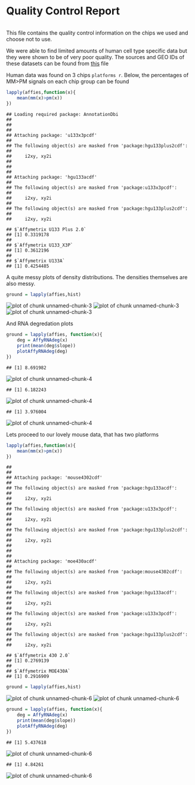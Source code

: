 Quality Control Report
========================================================
```

```




This file contains the quality control information on the chips we used and choose not to use. 

We were able to find limited amounts of human cell type specific data but they were shown to be of very poor quality. The sources and GEO IDs of these datasets can be found from [this](/Data/humanCellTypeDesign.tsv) file


Human data was found on 3 chips `platforms r`. Below, the percentages of MM>PM signals on each chip group can be found

```r
lapply(affies,function(x){
    mean(mm(x)>pm(x))
})
```

```
## Loading required package: AnnotationDbi
## 
## 
## 
## Attaching package: 'u133x3pcdf'
## 
## The following object(s) are masked from 'package:hgu133plus2cdf':
## 
##     i2xy, xy2i
## 
## 
## 
## Attaching package: 'hgu133acdf'
## 
## The following object(s) are masked from 'package:u133x3pcdf':
## 
##     i2xy, xy2i
## 
## The following object(s) are masked from 'package:hgu133plus2cdf':
## 
##     i2xy, xy2i
```

```
## $`Affymetrix U133 Plus 2.0`
## [1] 0.3319178
## 
## $`Affymetrix U133_X3P`
## [1] 0.3612196
## 
## $`Affymetrix U133A`
## [1] 0.4254485
```

A quite messy plots of density distributions. The densities themselves are also messy.

```r
ground = lapply(affies,hist)
```

![plot of chunk unnamed-chunk-3](figure/unnamed-chunk-3-1.png) ![plot of chunk unnamed-chunk-3](figure/unnamed-chunk-3-2.png) ![plot of chunk unnamed-chunk-3](figure/unnamed-chunk-3-3.png) 

And RNA degredation plots

```r
ground = lapply(affies, function(x){
    deg = AffyRNAdeg(x)
    print(mean(deg$slope))
    plotAffyRNAdeg(deg)
})
```

```
## [1] 8.691982
```

![plot of chunk unnamed-chunk-4](figure/unnamed-chunk-4-1.png) 

```
## [1] 6.182243
```

![plot of chunk unnamed-chunk-4](figure/unnamed-chunk-4-2.png) 

```
## [1] 3.976004
```

![plot of chunk unnamed-chunk-4](figure/unnamed-chunk-4-3.png) 




Lets proceed to our lovely mouse data, that has two platforms




```r
lapply(affies,function(x){
    mean(mm(x)>pm(x))
})
```

```
## 
## 
## Attaching package: 'mouse4302cdf'
## 
## The following object(s) are masked from 'package:hgu133acdf':
## 
##     i2xy, xy2i
## 
## The following object(s) are masked from 'package:u133x3pcdf':
## 
##     i2xy, xy2i
## 
## The following object(s) are masked from 'package:hgu133plus2cdf':
## 
##     i2xy, xy2i
## 
## 
## 
## Attaching package: 'moe430acdf'
## 
## The following object(s) are masked from 'package:mouse4302cdf':
## 
##     i2xy, xy2i
## 
## The following object(s) are masked from 'package:hgu133acdf':
## 
##     i2xy, xy2i
## 
## The following object(s) are masked from 'package:u133x3pcdf':
## 
##     i2xy, xy2i
## 
## The following object(s) are masked from 'package:hgu133plus2cdf':
## 
##     i2xy, xy2i
```

```
## $`Affymetrix 430 2.0`
## [1] 0.2769139
## 
## $`Affymetrix MOE430A`
## [1] 0.2916909
```

```r
ground = lapply(affies,hist)
```

![plot of chunk unnamed-chunk-6](figure/unnamed-chunk-6-1.png) ![plot of chunk unnamed-chunk-6](figure/unnamed-chunk-6-2.png) 

```r
ground = lapply(affies, function(x){
    deg = AffyRNAdeg(x)
    print(mean(deg$slope))
    plotAffyRNAdeg(deg)
})
```

```
## [1] 5.437618
```

![plot of chunk unnamed-chunk-6](figure/unnamed-chunk-6-3.png) 

```
## [1] 4.84261
```

![plot of chunk unnamed-chunk-6](figure/unnamed-chunk-6-4.png) 

